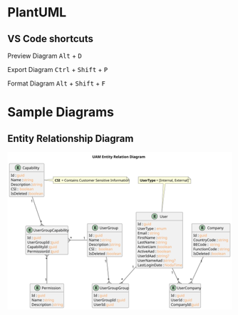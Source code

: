 # PlantUML

## VS Code shortcuts
Preview Diagram <kbd>Alt</kbd> + <kbd>D</kbd>

Export Diagram <kbd>Ctrl</kbd> + <kbd>Shift</kbd> + <kbd>P</kbd> 

Format Diagram <kbd>Alt</kbd> + <kbd>Shift</kbd> + <kbd>F</kbd>

# Sample Diagrams

## Entity Relationship Diagram
![Diagram Image Link](./diagrams/erd.svg)
